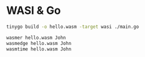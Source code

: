 # WASI & Go

```bash
tinygo build -o hello.wasm -target wasi ./main.go

wasmer hello.wasm John
wasmedge hello.wasm John
wasmtime hello.wasm John
```

